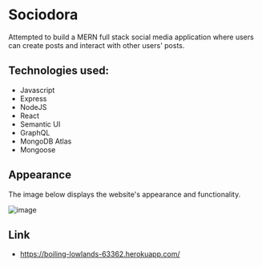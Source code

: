 # Sociodora
Attempted to build a MERN full stack social media application where users can create posts and interact with other users' posts.

## Technologies used:

* Javascript
* Express
* NodeJS
* React
* Semantic UI
* GraphQL
* MongoDB Atlas
* Mongoose

## Appearance
The image below displays the website's appearance and functionality.

![image](https://user-images.githubusercontent.com/95111780/179366808-4d4b97f4-02be-4067-a8ea-1b32b508794f.png)


## Link
* https://boiling-lowlands-63362.herokuapp.com/

